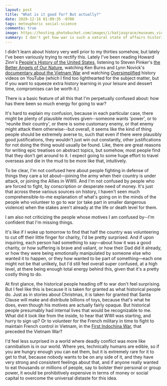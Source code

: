 ```yaml
---
layout: post
title: "What is it good for? But actually?"
date: 2020-12-16 01:09:35 -0700
tags: meteuphoric social-science
comments: true
image: https://hosting.photobucket.com/images/i/katjasgrace/museums_victoria_udKsjyYNDnQ_unsplash.jpg
summary: I don't get how war is such a natural state of affairs historically.
---
```

I didn't learn about history very well prior to my thirties somehow, but lately I've been variously trying to rectify this. Lately I've been reading Howard Zinn's [People's History of the United States](https://www.amazon.com/dp/B00O2YH8EQ/ref=dp-kindle-redirect?_encoding=UTF8&btkr=1), listening to Steven Pinker's [the Better Angels of Our Nature](https://www.amazon.com/Better-Angels-Our-Nature-Violence/dp/0670022950/ref=tmm_hrd_swatch_0?_encoding=UTF8&qid=&sr=), watching Ken Burns and Lynn Novick's [documentary about the Vietnam War](http://www.pbs.org/kenburns/the-vietnam-war/home/) and watching [Oversimplified](https://www.youtube.com/user/Webzwithaz) history videos on YouTube (which I find too lighthearted for the subject matter, but if you want to squeeze extra history learning in your leisure and dessert time, compromises can be worth it.)

There is a basic feature of all this that I'm perpetually confused about: how has there been so much energy for going to war?

It's hard to explain my confusion, because in each particular case, there might be plenty of plausible motives given--someone wants 'power', or to 'reunite their country', or there is some customary enemy, or that enemy might attack them otherwise--but overall, it seems like the kind of thing people should be extremely averse to, such that even if there were plausibly good justifications, they wouldn't just win out constantly, other justifications for not doing the thing would usually be found. Like, there are great reasons for writing epic treatises on abstract topics, but somehow, most people find that they don't get around to it. I expect going to some huge effort to travel overseas and die in the mud to be more like that, intuitively.

To be clear, I'm not confused here about people fighting in defense of things they care a lot about&mdash;joining the army when their country is under attack, or joining the Allies in WWII. And I'm not confused by people who are forced to fight, by conscription or desperate need of money. It's just that across these various sources on history, I haven't seen much comprehensible-to-me explanation of what's going on in the minds of the people who volunteer to go to war (or take part in smaller dangerous violence) when the stakes aren't already at the life or death level for them.

I am also not criticizing the people whose motives I am confused by--I'm confident that I'm missing things.

It's like if I woke up tomorrow to find that half the country was volunteering to cut off their little finger for charity, I'd be pretty surprised. And if upon inquiring, each person had something to say&mdash;about how it was a good charity, or how suffering is brave and valiant, or how their Dad did it already, or how they were being emotionally manipulated by someone else who wanted it to happen, or they how wanted to be part of something&mdash;each one might not be that unlikely, but I'd still feel overall super confused, at a high level, at there being enough total energy behind this, given that it's a pretty costly thing to do.

At first glance, the historical people heading off to war don't feel surprising. But I feel like this is because it is taken for granted as what historical people do. Just as in stories about Christmas, it is taken for granted that Santa Clause will make and distribute billions of toys, because that's what he does, even though his motives are actually fairly opaque. But historical people presumably had internal lives that would be recognizable to me. What did it look like from the inside, to hear that WWI was starting, and hurry to sign up? Or to volunteer for the French military in time to fight to maintain French control in Vietnam, in the [First Indochina War](https://en.wikipedia.org/wiki/First_Indochina_War), that preceded the Vietnam War?

I'd feel less surprised in a world where deadly conflict was more like cannibalism is in our world. Where yes, technically humans are edible, so if you are hungry enough you can eat them, but it is extremely rare for it to get to that, because nobody wants to be on any side of it, and they have very strong and consistent feelings about that, and if anyone really wanted to eat thousands or millions of people, say to bolster their personal or group power, it would be prohibitively expensive in terms of money or social capital to overcome the universal distaste for this idea.
